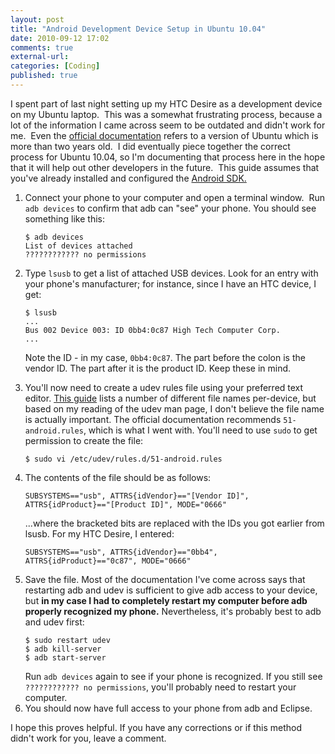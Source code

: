 ```yaml
---
layout: post
title: "Android Development Device Setup in Ubuntu 10.04"
date: 2010-09-12 17:02
comments: true
external-url:
categories: [Coding]
published: true
---
```

I spent part of last night setting up my HTC Desire as a development device on my Ubuntu laptop.  This was a somewhat frustrating process, because a lot of the information I came across seem to be outdated and didn't work for me.  Even the <a title="Android documentation for developing on a device" href="http://developer.android.com/guide/developing/device.html">official documentation</a> refers to a version of Ubuntu which is more than two years old.  I did eventually piece together the correct process for Ubuntu 10.04, so I'm documenting that process here in the hope that it will help out other developers in the future.  This guide assumes that you've already installed and configured the <a href="http://developer.android.com/sdk/index.html">Android SDK.</a><!--more-->
<ol>
	<li>Connect your phone to your computer and open a terminal window.  Run <code>adb devices</code> to confirm that adb can "see" your phone.  You should see something like this:
<pre><code>$ adb devices
List of devices attached
???????????? no permissions</code></pre>
    </li><li>Type <code>lsusb</code> to get a list of attached USB devices.  Look for an entry with your phone's manufacturer; for instance, since I have an HTC device, I get:
<pre><code>$ lsusb
...
Bus 002 Device 003: ID 0bb4:0c87 High Tech Computer Corp. 
...</code></pre>

Note the ID - in my case, <code>0bb4:0c87</code>.  The part before the colon is the vendor ID.  The part after it is the product ID.  Keep these in mind.
</li><li>
You'll now need to create a udev rules file using your preferred text editor.  <a href="http://dimitar.me/how-to-connect-your-android-phone-to-ubuntu-to-do-developmenttestinginstallations-or-tethering/" title="How to connect your Android phone to Ubuntu">This guide</a> lists a number of different file names per-device, but based on my reading of the udev man page, I don't believe the file name is actually important.  The official documentation recommends <code>51-android.rules</code>, which is what I went with.  You'll need to use <code>sudo</code> to get permission to create the file:
<pre><code>$ sudo vi /etc/udev/rules.d/51-android.rules</code></pre>
</li>
<li>
The contents of the file should be as follows:
<pre><code>SUBSYSTEMS=="usb", ATTRS{idVendor}=="[Vendor ID]", ATTRS{idProduct}=="[Product ID]", MODE="0666"</code></pre>
...where the bracketed bits are replaced with the IDs you got earlier from lsusb.  For my HTC Desire, I entered:
<pre><code>SUBSYSTEMS=="usb", ATTRS{idVendor}=="0bb4", ATTRS{idProduct}=="0c87", MODE="0666"</code></pre>
</li>
<li>
Save the file.  Most of the documentation I've come across says that restarting adb and udev is sufficient to give adb access to your device, but <strong>in my case I had to completely restart my computer before adb properly recognized my phone.</strong>  Nevertheless, it's probably best to adb and udev first:
<pre><code>$ sudo restart udev
$ adb kill-server
$ adb start-server</code></pre>
Run <code>adb devices</code> again to see if your phone is recognized.  If you still see <code>???????????? no permissions</code>, you'll probably need to restart your computer.
</li>
<li>
You should now have full access to your phone from adb and Eclipse.
</li>
</ol>

I hope this proves helpful.  If you have any corrections or if this method didn't work for you, leave a comment.
